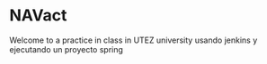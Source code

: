 # NAVact
Welcome to a practice in class in UTEZ university usando jenkins y ejecutando un proyecto spring 

